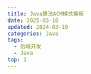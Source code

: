 ```yaml
---
title: Java算法ACM模式模板
date: 2025-03-10
updated: 2024-03-10
categories: Java
tags:
  - 后端开发
  - Java
top: 1
---
```


